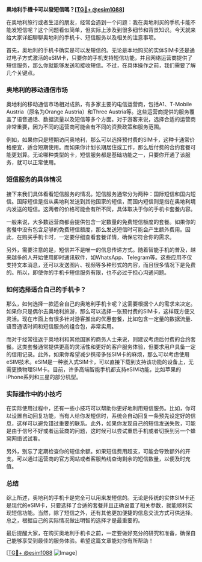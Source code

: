 **奥地利手機卡可以發短信嗎？[[TG💪+ @esim1088](https://t.me/s/esim1088)]**

在奥地利旅行或者生活的朋友，经常会遇到一个问题：我在奥地利买的手机卡能不能发短信呢？这个问题看似简单，但实际上涉及到很多细节和背景知识。今天就来给大家详细聊聊奥地利的手机卡、短信服务以及相关的注意事项。

首先，奥地利的手机卡确实是可以发短信的。无论是本地购买的实体SIM卡还是通过电子方式激活的eSIM卡，只要你的手机支持短信功能，并且网络运营商提供了短信服务，那么你就能够发送和接收短信。不过，在具体操作之前，我们需要了解几个关键点。

### 奥地利的移动通信市场

奥地利的移动通信市场相对成熟，有多家主要的电信运营商，包括A1、T-Mobile Austria（原名为Orange Austria）和Three Austria等。这些运营商提供的服务覆盖了语音通话、数据流量以及短信等多个方面。对于游客来说，选择合适的运营商非常重要，因为不同的运营商可能会有不同的资费政策和服务范围。

例如，如果你只是短期访问奥地利，那么可以选择预付费的SIM卡，这种卡通常价格便宜，适合短期使用。而如果你计划长期居住或工作，那么后付费的合约套餐可能更划算。无论哪种类型的卡，短信服务都是基础功能之一，只要你开通了该服务，就可以正常使用。

### 短信服务的具体情况

接下来我们具体看看短信服务的情况。短信服务通常分为两种：国际短信和国内短信。国际短信是指从奥地利发送到其他国家的短信，而国内短信则是指在奥地利境内发送的短信。这两者的价格可能会有所不同，具体取决于你的手机卡套餐内容。

一般来说，大多数运营商都会提供包含一定数量的免费短信额度的套餐。如果你的套餐中没有包含足够的免费短信额度，那么发送短信时可能会产生额外费用。因此，在购买手机卡时，一定要仔细查看套餐详情，确保它符合你的需求。

另外，需要注意的是，短信并不是唯一的信息传递方式。随着智能手机的普及，越来越多的人开始使用即时通讯软件，如WhatsApp、Telegram等。这些应用不仅支持文本消息，还可以发送图片、视频等多种形式的内容，而且很多情况下是免费的。所以，即使你的手机卡短信服务有限，也不必过于担心沟通问题。

### 如何选择适合自己的手机卡？

那么，如何选择一款适合自己的奥地利手机卡呢？这需要根据个人的需求来决定。如果你只是偶尔去奥地利旅游，那么可以选择一张预付费的SIM卡，这样既方便又灵活。现在市面上有很多针对游客推出的优惠套餐，比如包含一定量的数据流量、语音通话时间和短信服务的组合包，非常实用。

而对于经常往返于奥地利和其他国家的商务人士来说，则建议考虑后付费的合约套餐。这类套餐通常提供更高的灵活性和更好的客户服务体验，但要求用户具备一定的信用记录。此外，如果你希望减少携带多张SIM卡的麻烦，那么可以考虑使用eSIM技术。eSIM是一种嵌入式SIM卡，可以直接下载到支持该功能的设备上，无需更换物理SIM卡。目前，许多高端智能手机都支持eSIM功能，比如苹果的iPhone系列和三星的部分机型。

### 实际操作中的小技巧

在实际使用过程中，还有一些小技巧可以帮助你更好地利用短信服务。比如，你可以设置自动回复功能，当有人给你发短信时，系统会自动回复一条预先设定好的信息，这样可以避免错过重要的联系。此外，如果你发现自己的短信发送失败，可能是由于信号不好或者运营商的问题，这时候可以尝试重启手机或者切换到另一个蜂窝网络试试看。

另外，别忘了定期检查你的短信余额。如果短信费用超支，可能会导致额外的开支。可以通过运营商的官方网站或者客服热线查询剩余的短信数量，以便及时充值。

### 总结

综上所述，奥地利的手机卡是完全可以用来发短信的。无论是传统的实体SIM卡还是现代的eSIM卡，只要选择了合适的套餐并且正确设置了相关参数，就能顺利实现短信功能。当然，除了短信之外，还有其他更加便捷的信息交流方式可供选择。总之，根据自己的实际情况做出明智的选择才是最重要的。

最后提醒大家，在购买奥地利手机卡之前，一定要做好充分的研究和准备，确保自己能够享受到最佳的服务体验。希望这篇文章能对你有所帮助！

[[TG💪+ @esim1088](https://t.me/s/esim1088) ![Image](https://i.postimg.cc/4NQfJmqS/Snipaste-2025-05-13-00-14-12.png)]